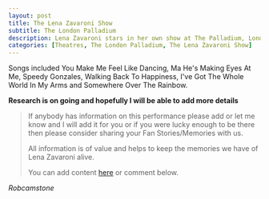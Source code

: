 ```yaml
---
layout: post
title: The Lena Zavaroni Show
subtitle: The London Palladium
description: Lena Zavaroni stars in her own show at The Palladium, London for one week.
categories: [Theatres, The London Palladium, The Lena Zavaroni Show]
---
```


Songs included You Make Me Feel Like Dancing, Ma He's Making Eyes At Me, Speedy Gonzales, Walking Back To Happiness, I've Got The Whole World In My Arms and Somewhere Over The Rainbow.

**Research is on going and hopefully I will be able to add more details**
> If anybody has information on this performance please add or let me know and I will add it for you or if you were lucky enough to be there then please consider sharing your Fan Stories/Memories with us.
>
> All information is of value and helps to keep the memories we have of Lena Zavaroni alive.
>
> You can add content [here](https://github.com/FanzOfLenaZavaroni/fanzoflenazavaroni.github.io) or comment below.

<cite>Robcamstone</cite>
